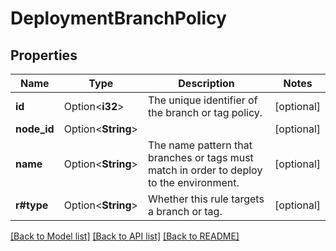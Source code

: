 # DeploymentBranchPolicy

## Properties

Name | Type | Description | Notes
------------ | ------------- | ------------- | -------------
**id** | Option<**i32**> | The unique identifier of the branch or tag policy. | [optional]
**node_id** | Option<**String**> |  | [optional]
**name** | Option<**String**> | The name pattern that branches or tags must match in order to deploy to the environment. | [optional]
**r#type** | Option<**String**> | Whether this rule targets a branch or tag. | [optional]

[[Back to Model list]](../README.md#documentation-for-models) [[Back to API list]](../README.md#documentation-for-api-endpoints) [[Back to README]](../README.md)


